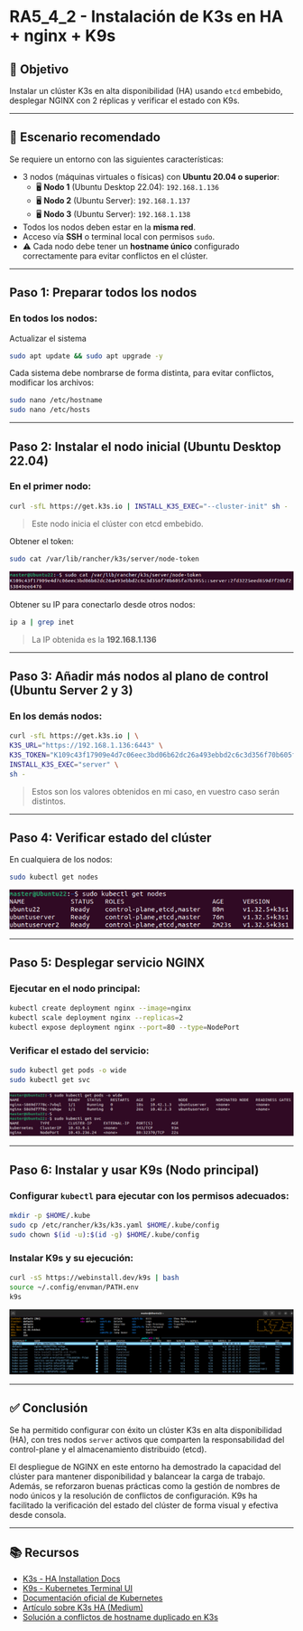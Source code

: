 # RA5_4_2 - Instalación de K3s en HA + nginx + K9s

## 🎯 Objetivo

Instalar un clúster K3s en alta disponibilidad (HA) usando `etcd` embebido, desplegar NGINX con 2 réplicas y verificar el estado con K9s.

---

## 🧩 Escenario recomendado

Se requiere un entorno con las siguientes características:

- 3 nodos (máquinas virtuales o físicas) con **Ubuntu 20.04 o superior**:
  - 🖥️ **Nodo 1** (Ubuntu Desktop 22.04): `192.168.1.136`
  - 🖥️ **Nodo 2** (Ubuntu Server): `192.168.1.137`
  - 🖥️ **Nodo 3** (Ubuntu Server): `192.168.1.138`
- Todos los nodos deben estar en la **misma red**.
- Acceso vía **SSH** o terminal local con permisos `sudo`.
- ⚠️ Cada nodo debe tener un **hostname único** configurado correctamente para evitar conflictos en el clúster.

---

## Paso 1: Preparar todos los nodos

### En todos los nodos: 

Actualizar el sistema
```bash
sudo apt update && sudo apt upgrade -y
```

Cada sistema debe nombrarse de forma distinta, para evitar conflictos, modificar los archivos:
```bash
sudo nano /etc/hostname
sudo nano /etc/hosts
```
 
---

## Paso 2: Instalar el nodo inicial (Ubuntu Desktop 22.04)

### En el primer nodo:
```bash
curl -sfL https://get.k3s.io | INSTALL_K3S_EXEC="--cluster-init" sh -
```

> Este nodo inicia el clúster con etcd embebido.

Obtener el token:
```bash
sudo cat /var/lib/rancher/k3s/server/node-token
```
 
![NodeToken](./assets/NodeToken.png)

Obtener su IP para conectarlo desde otros nodos:
```bash
ip a | grep inet
```
> La IP obtenida es la **192.168.1.136**
 
 
--- 

## Paso 3: Añadir más nodos al plano de control (Ubuntu Server 2 y 3)

### En los demás nodos:
```bash
curl -sfL https://get.k3s.io | \
K3S_URL="https://192.168.1.136:6443" \
K3S_TOKEN="K109c43f17909e4d7c06eec3bd06b62dc26a493ebbd2c6c3d356f70b605fa7b3955::server:2fd3225eed859d7f20bf253849ee6476" \
INSTALL_K3S_EXEC="server" \
sh -
```

> Estos son los valores obtenidos en mi caso, en vuestro caso serán distintos.

---

## Paso 4: Verificar estado del clúster

En cualquiera de los nodos:
```bash
sudo kubectl get nodes
```

![GetNodes](./assets/GetNodes.png)

---

## Paso 5: Desplegar servicio NGINX 

### Ejecutar en el nodo principal: 
```bash
kubectl create deployment nginx --image=nginx
kubectl scale deployment nginx --replicas=2
kubectl expose deployment nginx --port=80 --type=NodePort
```

### Verificar el estado del servicio:
```bash
sudo kubectl get pods -o wide
sudo kubectl get svc
```

![GetPodsSvc](./assets/GetPodsSvc.png) 


---

## Paso 6: Instalar y usar K9s (Nodo principal)

### Configurar `kubectl` para ejecutar con los permisos adecuados:
```bash
mkdir -p $HOME/.kube
sudo cp /etc/rancher/k3s/k3s.yaml $HOME/.kube/config
sudo chown $(id -u):$(id -g) $HOME/.kube/config
```

### Instalar K9s y su ejecución:
```bash
curl -sS https://webinstall.dev/k9s | bash
source ~/.config/envman/PATH.env
k9s
```

![5_4_2-k9s](./assets/5_4_2-k9s.png) 


--- 
 
## ✅ Conclusión

Se ha permitido configurar con éxito un clúster K3s en alta disponibilidad (HA), con tres nodos `server` activos que comparten la responsabilidad del control-plane y el almacenamiento distribuido (etcd). 

El despliegue de NGINX en este entorno ha demostrado la capacidad del clúster para mantener disponibilidad y balancear la carga de trabajo. Además, se reforzaron buenas prácticas como la gestión de nombres de nodo únicos y la resolución de conflictos de configuración. K9s ha facilitado la verificación del estado del clúster de forma visual y efectiva desde consola. 
 
--- 
 
## 📚 Recursos 

- [K3s - HA Installation Docs](https://docs.k3s.io/installation/ha/)
- [K9s - Kubernetes Terminal UI](https://k9scli.io/)
- [Documentación oficial de Kubernetes](https://kubernetes.io/)
- [Artículo sobre K3s HA (Medium)](https://medium.com/@wasiualhasib/building-a-home-lab-with-k3s-a-cost-effective-approach-to-learning-kubernetes-39fe8d372633)
- [Solución a conflictos de hostname duplicado en K3s](https://github.com/k3s-io/k3s/issues/1787)

